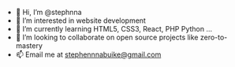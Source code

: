 - 👋 Hi, I’m @stephnna
- 👀 I’m interested in website development
- 🌱 I’m currently learning HTML5, CSS3, React, PHP Python ...
- 💞️ I’m looking to collaborate on open source projects like zero-to-mastery
- 📫 Email me at stephennnabuike@gmail.com

<!---
stephnna/stephnna is a ✨ special ✨ repository because its `README.md` (this file) appears on your GitHub profile.
You can click the Preview link to take a look at your changes.
--->
